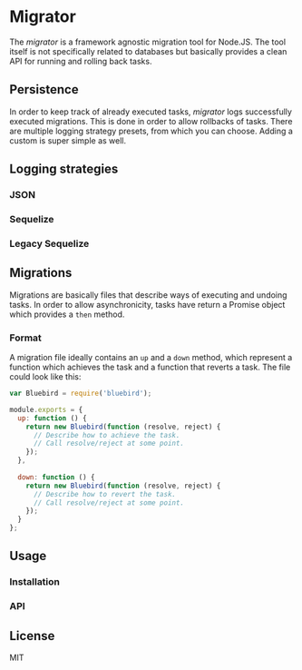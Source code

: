 # Migrator
The *migrator* is a framework agnostic migration tool for Node.JS. The tool itself is not specifically related to databases but basically provides a clean API for running and rolling back tasks.

## Persistence 
In order to keep track of already executed tasks, *migrator* logs successfully executed migrations. This is done in order to allow rollbacks of tasks. There are multiple logging strategy presets, from which you can choose. Adding a custom is  super simple as well.

## Logging strategies
### JSON
### Sequelize
### Legacy Sequelize

## Migrations
Migrations are basically files that describe ways of executing and undoing tasks. In order to allow asynchronicity, tasks have return a Promise object which provides a `then` method. 
### Format
A migration file ideally contains an `up` and a `down` method, which represent a function which achieves the task and a function that reverts a task. The file could look like this:

```js
var Bluebird = require('bluebird');

module.exports = {
  up: function () {
    return new Bluebird(function (resolve, reject) {
      // Describe how to achieve the task.
      // Call resolve/reject at some point.
    });
  },
  
  down: function () {
    return new Bluebird(function (resolve, reject) {
      // Describe how to revert the task.
      // Call resolve/reject at some point.
    });
  }
};
```

## Usage
### Installation
### API

## License
MIT
